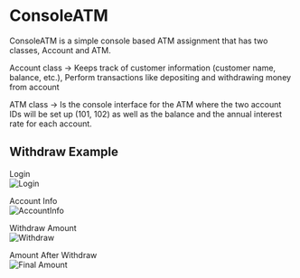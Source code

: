 # ConsoleATM

ConsoleATM is a simple console based ATM assignment that has two classes, Account and ATM. 

Account class ->  Keeps track of customer information (customer name, balance, etc.), Perform transactions like depositing and withdrawing money from account
              
ATM class -> Is the console interface for the ATM where the two account IDs will be set up (101, 102) as well as the balance and the annual interest rate for each account. 

## Withdraw Example

Login<br>
![Login](https://github.com/Tripl3R/ConsoleATM/blob/master/login.PNG?raw=true) 

Account Info <br>
![AccountInfo](https://github.com/Tripl3R/ConsoleATM/blob/master/accountinfo.PNG?raw=true) 

Withdraw Amount<br>
![Withdraw](https://github.com/Tripl3R/ConsoleATM/blob/master/withdraw.PNG?raw=true) 

Amount After Withdraw <br>
![Final Amount](https://github.com/Tripl3R/ConsoleATM/blob/master/final.PNG?raw=true) 
